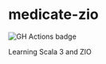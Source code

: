 # medicate-zio

![GH Actions badge](https://github.com/gertjana/medicate-zio/actions/workflows/scala.yml/badge.svg)

Learning Scala 3 and ZIO
